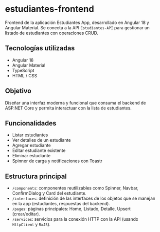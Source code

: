 # estudiantes-frontend

Frontend de la aplicación Estudiantes App, desarrollado en Angular 18 y Angular Material. Se conecta a la API `Estudiantes-API` para gestionar un listado de estudiantes con operaciones CRUD.

## Tecnologías utilizadas

- Angular 18
- Angular Material
- TypeScript
- HTML / CSS

##  Objetivo

Diseñar una interfaz moderna y funcional que consuma el backend de ASP.NET Core y permita interactuar con la lista de estudiantes.

##  Funcionalidades

- Listar estudiantes
- Ver detalles de un estudiante
- Agregar estudiante
- Editar estudiante existente
- Eliminar estudiante
- Spinner de carga y notificaciones con Toastr

##  Estructura principal

- `/components`: componentes reutilizables como Spinner, Navbar, ConfirmDialog y Card del estudiante.
- `/interfaces`: definición de las interfaces de los objetos que se manejan en la app (estudiantes, respuestas del backend).
- `/pages`: páginas principales: Home, Listado, Detalle, Upsert (crear/editar).
- `/services`: servicios para la conexión HTTP con la API (usando `HttpClient` y `RxJS`).
